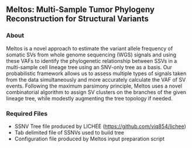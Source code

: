 Meltos: Multi-Sample Tumor Phylogeny Reconstruction for Structural Variants
-----------------------

### About
Meltos is a novel approach to estimate the variant allele frequency of somatic SVs from whole genome sequencing (WGS) signals and using these VAFs to identify the phylogenetic relationship between SSVs in a multi-sample cell lineage tree using an SNV-only tree as a basis. Our probabilistic framework allows us to assess multiple types of signals taken from the data simultaneously and more accurately calculate the VAF of SV events. Following the maximum parsimony principle, Meltos uses a novel combinatorial algorithm to assign SV clusters on the branches of the given lineage tree, while modestly augmenting the tree topology if needed.

### Required Files

- SSNV Tree file produced by LICHEE (https://github.com/viq854/lichee)
- Tab delimited file of SSNVs used to build tree
- Configuration file produced by Meltos input preparation script


